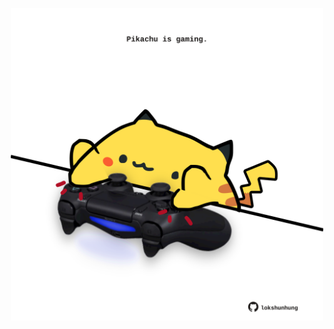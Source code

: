 <!-- built at 22/01/2022, 10:00:59 UTC -->
<p align="center">
  <img width="500" height="500" src="./ReadmeImage.svg">
</p>
